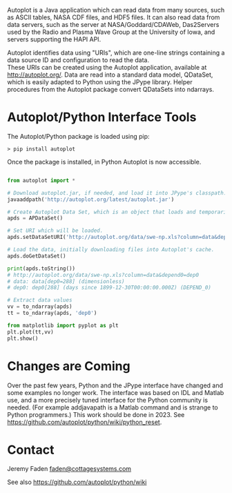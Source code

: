 Autoplot is a Java application which can read data from many sources, such as ASCII tables, NASA CDF files, and HDF5 files.  It can 
also read data from data servers, such as the server at NASA/Goddard/CDAWeb, Das2Servers used by the Radio and
Plasma Wave Group at the University of Iowa, and servers supporting the HAPI API.

Autoplot identifies data using "URIs", which are one-line strings containing a data source ID and configuration to read the data.  
These URIs can be created using the Autoplot application, available at http://autoplot.org/.
Data are read into a standard data model, QDataSet, which is easily adapted to Python using the JPype library.
Helper procedures from the Autoplot package convert QDataSets into ndarrays.

# Autoplot/Python Interface Tools

The Autoplot/Python package is loaded using pip:

```sh-session
> pip install autoplot
```


Once the package is installed, in Python Autoplot is now accessible.

```python

from autoplot import *

# Download autoplot.jar, if needed, and load it into JPype's classpath.
javaaddpath('http://autoplot.org/latest/autoplot.jar')

# Create Autoplot Data Set, which is an object that loads and temporarily holds data.
apds = APDataSet()

# Set URI which will be loaded.
apds.setDataSetURI('http://autoplot.org/data/swe-np.xls?column=data&depend0=dep0')

# Load the data, initially downloading files into Autoplot's cache.
apds.doGetDataSet()

print(apds.toString())
# http://autoplot.org/data/swe-np.xls?column=data&depend0=dep0
# data: data[dep0=288] (dimensionless)
# dep0: dep0[288] (days since 1899-12-30T00:00:00.000Z) (DEPEND_0)

# Extract data values
vv = to_ndarray(apds)
tt = to_ndarray(apds, 'dep0')

from matplotlib import pyplot as plt
plt.plot(tt,vv)
plt.show()
```

# Changes are Coming
Over the past few years, Python and the JPype interface have changed and some examples no longer work.  The interface
was based on IDL and Matlab use, and a more precisely tuned interface for the Python community is needed.  (For example addjavapath is a Matlab command and is strange to Python programmers.)  This work should be done in 2023.  See https://github.com/autoplot/python/wiki/python_reset.

# Contact
Jeremy Faden <faden@cottagesystems.com>

See also https://github.com/autoplot/python/wiki
